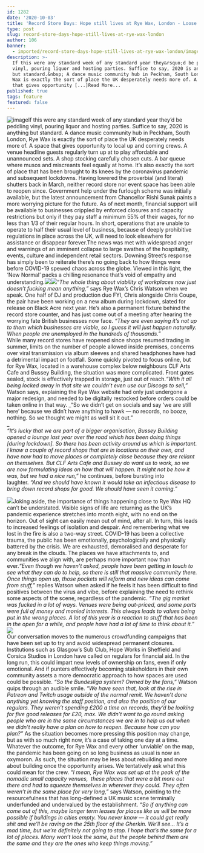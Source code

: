 ```yaml
---
id: 1282
date: '2020-10-03'
title: 'Record Store Days: Hope still lives at Rye Wax, London - Loose Lips'
type: post
slug: record-store-days-hope-still-lives-at-rye-wax-london
author: 106
banner:
  - imported/record-store-days-hope-still-lives-at-rye-wax-london/image1282.jpeg
description: >-
  If this were any standard week of any standard year they&rsquo;d be peddling
  vinyl, pouring liquor and hosting parties. Suffice to say, 2020 is anything
  but standard.&nbsp; A dance music community hub in Peckham, South London, Rye
  Wax is exactly the sort of place the UK desperately needs more of. A space
  that gives opportunity [...]Read More...
published: true
tags: feature
featured: false
---
```

![image](../imported/record-store-days-hope-still-lives-at-rye-wax-london/image1282.jpeg)If this were any standard week of any standard year they’d be peddling vinyl, pouring liquor and hosting parties. Suffice to say, 2020 is anything but standard. A dance music community hub in Peckham, South London, Rye Wax is exactly the sort of place the UK desperately needs more of. A space that gives opportunity to local up and coming crews. A venue headline guests regularly turn up at to play affordable and unannounced sets. A shop stocking carefully chosen cuts. A bar queue where musos and miscreants feel equally at home. It’s also exactly the sort of place that has been brought to its knees by the coronavirus pandemic and subsequent lockdowns. Having lowered the proverbial (and literal) shutters back in March, neither record store nor event space has been able to reopen since. Government help under the furlough scheme was initially available, but the latest announcement from Chancellor Rishi Sunak paints a more worrying picture for the future. As of next month, financial support will be available to businesses crippled by enforced closures and capacity restrictions but only if they pay staff a minimum 55% of their wages, for no less than 1/3 of their regular hours. In short, operations that are unable to operate to half their usual level of business, because of deeply prohibitive regulations in place across the UK, will need to look elsewhere for assistance or disappear forever.The news was met with widespread anger and warnings of an imminent collapse to large swathes of the hospitality, events, culture and independent retail sectors. Downing Street’s response has simply been to reiterate there’s no going back to how things were before COVID-19 spewed chaos across the globe. Viewed in this light, the ‘New Normal’ packs a chilling resonance that’s void of empathy and understanding.![](/wp-content/uploads/live/img/wysiwyg/5f7b24ad74948.jpg)![](/wp-content/uploads/live/img/wysiwyg/5f7b24cb34432.jpg)_“The whole thing about viability of workplaces now just doesn’t fucking mean anything,”_ says Rye Wax’s Chris Watson when we speak. One half of DJ and production duo FYI, Chris alongside Chris Coupe, the pair have been working on a new album during lockdown, slated for release on Black Acre next year. He’s also a permanent fixture behind the record store counter, and has just come out of a meeting after hearing the worrying fate British businesses now face. _“They are even saying it’s not up to them which businesses are viable, so I guess it will just happen naturally. When people are unemployed in the hundreds of thousands.”_   
While many record stores have reopened since shops resumed trading in summer, limits on the number of people allowed inside premises, concerns over viral transmission via album sleeves and shared headphones have had a detrimental impact on footfall. Some quickly pivoted to focus online, but for Rye Wax, located in a warehouse complex below neighbours CLF Arts Cafe and Bussey Building, the situation was more complicated. Front gates sealed, stock is effectively trapped in storage, just out of reach._“With it all being locked away in that site we couldn’t even use our Discogs to sell,”_ Watson says, explaining the Rye Wax website had only just undergone a major redesign, and needed to be digitally restocked before orders could be taken online in that way. _“So we didn’t get on socials and say ‘we are still here’ because we didn’t have anything to hawk — no records, no booze, nothing. So we thought we might as well sit it out.”  
_  
_“It’s lucky that we are part of a bigger organisation, Bussey Building opened a lounge last year over the road which has been doing things \[during lockdown\]. So there has been activity around us which is important. I know a couple of record shops that are in locations on their own, and have now had to move places or completely close because they are reliant on themselves. But CLF Arts Cafe and Bussey do want us to work, so we are now formulating ideas on how that will happen. It might not be how it was, but we had a nice run,”_ he continues, before bursting into laughter. _“And we should have known it would take an infectious disease to bring down record shops for good. We should have seen it coming.”_ 

![](/wp-content/uploads/live/img/wysiwyg/5f774c00ab624.jpg)Joking aside, the importance of things happening close to Rye Wax HQ can’t be understated. Visible signs of life are returning as the UK’s pandemic experience stretches into month eight, with no end on the horizon. Out of sight can easily mean out of mind, after all. In turn, this leads to increased feelings of isolation and despair. And remembering what we lost in the fire is also a two-way street. COVID-19 has been a collective trauma, the public has been emotionally, psychologically and physically battered by the crisis. We are exhausted, demoralised and desperate for any break in the clouds. The places we have attachments to, and communities we align with, are perhaps more important now than ever._“Even though we haven’t asked, people have been getting in touch to see what they can do to help, so there is still that massive community there. Once things open up, those pockets will reform and new ideas can come from stuff,”_ replies Watson when asked if he feels it has been difficult to find positives between the virus and vibe, before explaining the need to rethink some aspects of the scene, regardless of the pandemic. _“The gig market was fucked in a lot of ways. Venues were being out-priced, and some parts were full of money and monied interests. This always leads to values being put in the wrong places. A lot of this year is a reaction to stuff that has been in the open for a while, and people have had a lot of time to think about it.”_ _![](/wp-content/uploads/live/img/wysiwyg/5f7b24e87eba2.jpg)_  
Our conversation moves to the numerous crowdfunding campaigns that have been set up to try and avoid widespread permanent closures. Institutions such as Glasgow’s Sub Club, Hope Works in Sheffield and Corsica Studios in London have called on regulars for financial aid. In the long run, this could impart new levels of ownership on fans, even if only emotional. And if punters effectively becoming stakeholders in their own community assets a more democratic approach to how spaces are used could be possible. _“So the Bundesliga system? Owned by the fans,”_ Watson quips through an audible smile. _“We have seen that, look at the rise in Patreon and Twitch usage outside of the normal remit. We haven’t done anything yet knowing the staff position, and also the position of our regulars. They weren’t spending £200 a time on records, they’d be looking for five good releases for £20, max. We didn’t want to go round asking people who are in the same circumstances we are in to help us out when we didn’t really have a plan on how to reopen. Because how can you plan?”_ As the situation becomes more pressing this position may change, but as with so much right now, it’s a case of taking one day at a time. Whatever the outcome, for Rye Wax and every other ‘unviable’ on the map, the pandemic has been going on so long business as usual is now an oxymoron. As such, the situation may be less about rebuilding and more about building once the opportunity arises. We tentatively ask what this could mean for the crew. _“I mean, Rye Wax was set up at the peak of the nomadic small capacity venues,  these places that were a bit more out there and had to squeeze themselves in wherever they could. They often weren’t in the same place for very long,”_ says Watson, pointing to the resourcefulness that has long-defined a UK music scene terminally underfunded and undervalued by the establishment. _“So if anything can come out of this, maybe longer term leases for places like us will be more possible if buildings in cities empty. You never know — it could get really shit and we’ll be raving on the 25th floor of the Gherkin. We’ll see… It’s a mad time, but we’re definitely not going to stop. I hope that’s the same for a lot of places. Many won’t look the same, but the people behind them are the same and they are the ones who keep things moving.”_